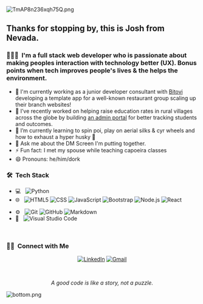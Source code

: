 ![TmAP8n236xqh75Q.png](https://i.loli.net/2020/07/13/OiwrC2KRZNPA9cJ.png)
<!-- You can edit this image in paint and host the image on https://sm.ms/ -->

<h2> Thanks for stopping by, this is Josh from Nevada.</h2>

<h3> 👨🏻‍💻 &nbsp;I'm a full stack web developer who is passionate about making peoples interaction with technology better (UX). Bonus points when tech improves people's lives & the helps the environment.</h3>

- 📝 I'm currently working as a junior developer consultant with [Bitovi](bitovi.com) developing a template app for a well-known restaurant group scaling up their branch websites!
- 🍎 I’ve recently worked on helping raise education rates in rural villages across the globe by building [an admin portal](https://github.com/Lambda-School-Labs/village-book-builders-fe-b) for better tracking students and outcomes.
- 🌱 I’m currently learning to spin poi, play on aerial silks & cyr wheels and how to exhaust a hyper husky 🐶
- 💬 Ask me about the DM Screen I'm putting together.
- ⚡ Fun fact: I met my spouse while teaching capoeira classes 
- 😄 Pronouns: he/him/dork
 
 <h3> 🛠 &nbsp;Tech Stack</h3>

- 💻 &nbsp;
  ![Python](https://img.shields.io/badge/-Python-333333?style=flat&logo=python)
- 🌐 &nbsp;
  ![HTML5](https://img.shields.io/badge/-HTML5-333333?style=flat&logo=HTML5)
  ![CSS](https://img.shields.io/badge/-CSS-333333?style=flat&logo=CSS3&logoColor=1572B6)
  ![JavaScript](https://img.shields.io/badge/-JavaScript-333333?style=flat&logo=javascript)
  ![Bootstrap](https://img.shields.io/badge/-Bootstrap-333333?style=flat&logo=bootstrap&logoColor=563D7C)
  ![Node.js](https://img.shields.io/badge/-Node.js-333333?style=flat&logo=node.js)
  ![React](https://img.shields.io/badge/-React-333333?style=flat&logo=react)
<!-- UPDATE
- 🛢 &nbsp;
  ![MySQL](https://img.shields.io/badge/-MySQL-333333?style=flat&logo=mysql)
-->
- ⚙️ &nbsp;
  ![Git](https://img.shields.io/badge/-Git-333333?style=flat&logo=git)
  ![GitHub](https://img.shields.io/badge/-GitHub-333333?style=flat&logo=github)
  ![Markdown](https://img.shields.io/badge/-Markdown-333333?style=flat&logo=markdown)
- 🔧 &nbsp;
  ![Visual Studio Code](https://img.shields.io/badge/-Visual%20Studio%20Code-333333?style=flat&logo=visual-studio-code&logoColor=007ACC)
<!-- update to whimsical, database designs, canva? 
- 🖥 &nbsp;
-->
<br/>

<!-- Put github stats here?? -->

<h3> 🤝🏻 &nbsp;Connect with Me </h3>

<p align="center">
<!-- Todo: add portfolio, if/when I get around to making a new one -->
<a href="https://www.linkedin.com/in/josh-glantzhucks"><img alt="LinkedIn" src="https://img.shields.io/badge/LinkedIn-Josh%20Glantz%20Hucks-blue?style=flat-square&logo=linkedin"></a>
<a href="mailto:Josh.GlantzHucks@gmail.com"><img alt="Gmail" src="https://img.shields.io/badge/Gmail-Josh.GlantzHucks%40gmail.com-blue?style=flat-square&logo=gmail"></a>
</p>

<br/>

<p align="center">
  <i>A good code is like a story, not a puzzle.</i><br/>
<!-- <img src="https://visitor-badge.glitch.me/badge?page_id=ayushkumar-25.ayushkumar-25"/> -->
</p>

![bottom.png](https://i.loli.net/2020/07/12/b3grZD6LFseGuUP.png)

<!--⭐️ From [@ayushkumar-25](https://github.com/ayushkumar-25) -->
